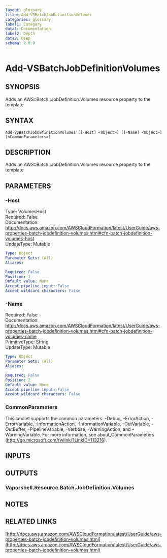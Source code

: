 ```yaml
---
layout: glossary
title: Add-VSBatchJobDefinitionVolumes
categories: glossary
label1: Category
data1: Documentation
label2: Depth
data2: Deep
schema: 2.0.0
---
```


# Add-VSBatchJobDefinitionVolumes

## SYNOPSIS
Adds an AWS::Batch::JobDefinition.Volumes resource property to the template

## SYNTAX

```
Add-VSBatchJobDefinitionVolumes [[-Host] <Object>] [[-Name] <Object>] [<CommonParameters>]
```

## DESCRIPTION
Adds an AWS::Batch::JobDefinition.Volumes resource property to the template

## PARAMETERS

### -Host
Type: VolumesHost    
Required: False    
Documentation: http://docs.aws.amazon.com/AWSCloudFormation/latest/UserGuide/aws-properties-batch-jobdefinition-volumes.html#cfn-batch-jobdefinition-volumes-host    
UpdateType: Mutable

```yaml
Type: Object
Parameter Sets: (All)
Aliases:

Required: False
Position: 1
Default value: None
Accept pipeline input: False
Accept wildcard characters: False
```

### -Name
Required: False    
Documentation: http://docs.aws.amazon.com/AWSCloudFormation/latest/UserGuide/aws-properties-batch-jobdefinition-volumes.html#cfn-batch-jobdefinition-volumes-name    
PrimitiveType: String    
UpdateType: Mutable

```yaml
Type: Object
Parameter Sets: (All)
Aliases:

Required: False
Position: 2
Default value: None
Accept pipeline input: False
Accept wildcard characters: False
```

### CommonParameters
This cmdlet supports the common parameters: -Debug, -ErrorAction, -ErrorVariable, -InformationAction, -InformationVariable, -OutVariable, -OutBuffer, -PipelineVariable, -Verbose, -WarningAction, and -WarningVariable.
For more information, see about_CommonParameters (http://go.microsoft.com/fwlink/?LinkID=113216).

## INPUTS

## OUTPUTS

### Vaporshell.Resource.Batch.JobDefinition.Volumes

## NOTES

## RELATED LINKS

[http://docs.aws.amazon.com/AWSCloudFormation/latest/UserGuide/aws-properties-batch-jobdefinition-volumes.html](http://docs.aws.amazon.com/AWSCloudFormation/latest/UserGuide/aws-properties-batch-jobdefinition-volumes.html)

